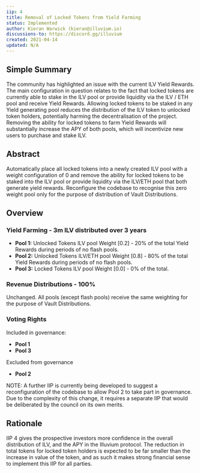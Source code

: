 ```yaml
---
iip: 4
title: Removal of Locked Tokens from Yield Farming
status: Implemented
author: Kieran Warwick (kieran@illuvium.io)
discussions-to: https://discord.gg/illuvium
created: 2021-04-14
updated: N/A
---
```


## Simple Summary

The community has highlighted an issue with the current ILV Yield Rewards. The main configuration in question relates to the fact that locked tokens are currently able to stake in the ILV pool or provide liquidity via the ILV / ETH pool and receive Yield Rewards. Allowing locked tokens to be staked in any Yield generating pool reduces the distribution of the ILV token to unlocked token holders, potentially harming the decentralisation of the project. Removing the ability for locked tokens to farm Yield Rewards will substantially increase the APY of both pools, which will incentivize new users to purchase and stake ILV.

## Abstract 

Automatically place all locked tokens into a newly created ILV pool with a weight configuration of 0 and remove the ability for locked tokens to be staked into the ILV pool or provide liquidity via the ILV/ETH pool that both generate yield rewards. Reconfigure the codebase to recognise this zero weight pool only for the purpose of distribution of Vault Distributions.


## Overview

### Yield Farming - 3m ILV distributed over 3 years 
* **Pool 1:** Unlocked Tokens ILV pool Weight [0.2] - 20% of the total Yield Rewards during periods of no flash pools.
* **Pool 2:** Unlocked Tokens ILV/ETH pool Weight [0.8] - 80% of the total Yield Rewards during periods of no flash pools.
* **Pool 3:** Locked Tokens ILV pool Weight [0.0] - 0% of the total.
 
### Revenue Distributions - 100%
Unchanged. All pools (except flash pools) receive the same weighting for the purpose of Vault Distributions.
 
### Voting Rights 
Included in governance:
 
* **Pool 1** 
* **Pool 3** 
 
Excluded from governance
 
* **Pool 2** 
 
NOTE: A further IIP is currently being developed to suggest a reconfiguration of the codebase to allow Pool 2 to take part in governance. Due to the complexity of this change, it requires a separate IIP that would be deliberated by the council on its own merits.


## Rationale

IIP 4 gives the prospective investors more confidence in the overall distribution of ILV, and the APY in the Illuvium protocol. The reduction in total tokens for locked token holders is expected to be far smaller than the increase in value of the token, and as such it makes strong financial sense to implement this IIP for all parties.
